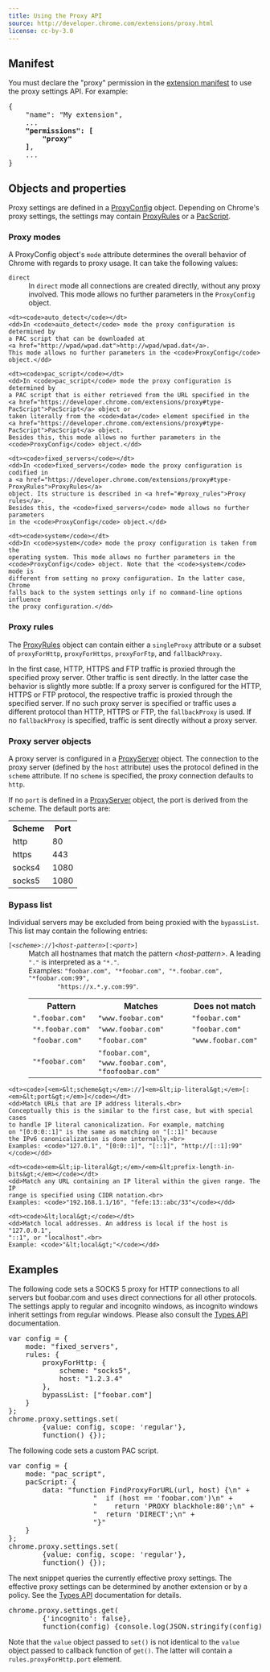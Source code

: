 ```yaml
---
title: Using the Proxy API
source: http://developer.chrome.com/extensions/proxy.html
license: cc-by-3.0
---
```



<h2 id="manifest">Manifest</h2>
<p>You must declare the "proxy" permission
in the <a href="manifest.html">extension manifest</a>
to use the proxy settings API.
For example:</p>
<pre data-filename="manifest.json">
{
	"name": "My extension",
	...
	<b>"permissions": [
		"proxy"
	]</b>,
	...
}
</pre>

<h2 id="description">Objects and properties</h2>

<p>
Proxy settings are defined in a
<a href="https://developer.chrome.com/extensions/proxy#type-ProxyConfig">ProxyConfig</a> object. Depending on
Chrome's proxy settings, the settings may contain
<a href="https://developer.chrome.com/extensions/proxy#type-ProxyRules">ProxyRules</a> or a
	<a href="https://developer.chrome.com/extensions/proxy#type-PacScript">PacScript</a>.
</p>

<h3 id="proxy_modes">Proxy modes</h3>

<p>
A ProxyConfig object's <code>mode</code> attribute determines the overall
behavior of Chrome with regards to proxy usage. It can take the following
values:
<dl>
	<dt><code>direct</code></dt>
	<dd>In <code>direct</code> mode all connections are created directly, without
	any proxy involved. This mode allows no further parameters in the
	<code>ProxyConfig</code> object.</dd>

	<dt><code>auto_detect</code></dt>
	<dd>In <code>auto_detect</code> mode the proxy configuration is determined by
	a PAC script that can be downloaded at
	<a href="http://wpad/wpad.dat">http://wpad/wpad.dat</a>.
	This mode allows no further parameters in the <code>ProxyConfig</code>
	object.</dd>

	<dt><code>pac_script</code></dt>
	<dd>In <code>pac_script</code> mode the proxy configuration is determined by
	a PAC script that is either retrieved from the URL specified in the
	<a href="https://developer.chrome.com/extensions/proxy#type-PacScript">PacScript</a> object or
	taken literally from the <code>data</code> element specified in the
	<a href="https://developer.chrome.com/extensions/proxy#type-PacScript">PacScript</a> object.
	Besides this, this mode allows no further parameters in the
	<code>ProxyConfig</code> object.</dd>

	<dt><code>fixed_servers</code></dt>
	<dd>In <code>fixed_servers</code> mode the proxy configuration is codified in
	a <a href="https://developer.chrome.com/extensions/proxy#type-ProxyRules">ProxyRules</a>
	object. Its structure is described in <a href="#proxy_rules">Proxy rules</a>.
	Besides this, the <code>fixed_servers</code> mode allows no further parameters
	in the <code>ProxyConfig</code> object.</dd>

	<dt><code>system</code></dt>
	<dd>In <code>system</code> mode the proxy configuration is taken from the
	operating system. This mode allows no further parameters in the
	<code>ProxyConfig</code> object. Note that the <code>system</code> mode is
	different from setting no proxy configuration. In the latter case, Chrome
	falls back to the system settings only if no command-line options influence
	the proxy configuration.</dd>
</dl>
</p>

<h3 id="proxy_rules">Proxy rules</h3>

<p>
The <a href="https://developer.chrome.com/extensions/proxy#type-ProxyRules">ProxyRules</a> object can contain
either a <code>singleProxy</code> attribute or a subset of
<code>proxyForHttp</code>, <code>proxyForHttps</code>, <code>proxyForFtp</code>,
and <code>fallbackProxy</code>.
</p>

<p>
In the first case, HTTP, HTTPS and FTP traffic is proxied through the specified
proxy server. Other traffic is sent directly. In the latter case the behavior is
slightly more subtle: If a proxy server is configured for the HTTP, HTTPS or FTP
protocol, the respective traffic is proxied through the specified server. If no
such proxy server is specified or traffic uses a different protocol than HTTP,
HTTPS or FTP, the <code>fallbackProxy</code> is used. If no
<code>fallbackProxy</code> is specified, traffic is sent directly without a
proxy server.
</p>

<h3 id="proxy_server_objects">Proxy server objects</h3>

<p>
A proxy server is configured in a
<a href="https://developer.chrome.com/extensions/proxy#type-ProxyServer">ProxyServer</a> object. The connection
to the proxy server (defined by the <code>host</code> attribute) uses the
protocol defined in the <code>scheme</code> attribute. If no <code>scheme</code>
is specified, the proxy connection defaults to <code>http</code>.
</p>

<p>
If no <code>port</code> is defined in a
<a href="https://developer.chrome.com/extensions/proxy#type-ProxyServer">ProxyServer</a> object, the port is
derived from the scheme. The default ports are:
<table>
	<tr><th>Scheme</th><th>Port</th></tr>
	<tr><td>http</td><td>80</td></tr>
	<tr><td>https</td><td>443</td></tr>
	<tr><td>socks4</td><td>1080</td></tr>
	<tr><td>socks5</td><td>1080</td></tr>
</table>
</p>

<h3 id="bypass_list">Bypass list</h3>

<p>
Individual servers may be excluded from being proxied with the
<code>bypassList</code>. This list may contain the following entries:
<dl>
	<dt><code>[<em>&lt;scheme&gt;</em>://]<em>&lt;host-pattern&gt;</em>[:<em>&lt;port&gt;</em>]</code></dt>
	<dd>Match all hostnames that match the pattern <em>&lt;host-pattern&gt;</em>.
	A leading <code>"."</code> is interpreted as a <code>"*."</code>.<br>
	Examples: <code>"foobar.com", "*foobar.com", "*.foobar.com", "*foobar.com:99",
		"https://x.*.y.com:99"</code>.<br>
	<table>
		<tr>
			<th>Pattern
			<th>Matches
			<th>Does not match
		<tr>
			<td><code>".foobar.com"</code>
			<td><code>"www.foobar.com"</code>
			<td><code>"foobar.com"</code>
		<tr>
			<td><code>"*.foobar.com"</code>
			<td><code>"www.foobar.com"</code>
			<td><code>"foobar.com"</code>
		<tr>
			<td><code>"foobar.com"</code>
			<td><code>"foobar.com"</code>
			<td><code>"www.foobar.com"</code>
		<tr>
			<td><code>"*foobar.com"</code>
			<td><code>"foobar.com"</code>, <code>"www.foobar.com"</code>,
					<code>"foofoobar.com"</code>
			<td>
	</table>
	</dd>

	<dt><code>[<em>&lt;scheme&gt;</em>://]<em>&lt;ip-literal&gt;</em>[:<em>&lt;port&gt;</em>]</code></dt>
	<dd>Match URLs that are IP address literals.<br>
	Conceptually this is the similar to the first case, but with special cases
	to handle IP literal canonicalization. For example, matching
	on "[0:0:0::1]" is the same as matching on "[::1]" because
	the IPv6 canonicalization is done internally.<br>
	Examples: <code>"127.0.1", "[0:0::1]", "[::1]", "http://[::1]:99"</code></dd>

	<dt><code><em>&lt;ip-literal&gt;</em>/<em>&lt;prefix-length-in-bits&gt;</em></code></dt>
	<dd>Match any URL containing an IP literal within the given range. The IP
	range is specified using CIDR notation.<br>
	Examples: <code>"192.168.1.1/16", "fefe:13::abc/33"</code></dd>

	<dt><code>&lt;local&gt;</code></dt>
	<dd>Match local addresses. An address is local if the host is "127.0.0.1",
	"::1", or "localhost".<br>
	Example: <code>"&lt;local&gt;"</code></dd>
</dl>


<h2 id="overview-examples">Examples</h2>

<p>
The following code sets a SOCKS 5 proxy for HTTP connections to all servers but
foobar.com and uses direct connections for all other protocols. The settings
apply to regular and incognito windows, as incognito windows inherit settings
from regular windows. Please also consult the <a
	href="https://developer.chrome.com/extensions/types">Types API</a> documentation.
</p>

<pre>
var config = {
	mode: "fixed_servers",
	rules: {
		proxyForHttp: {
			scheme: "socks5",
			host: "1.2.3.4"
		},
		bypassList: ["foobar.com"]
	}
};
chrome.proxy.settings.set(
		{value: config, scope: 'regular'},
		function() {});
</pre>

<p>
The following code sets a custom PAC script.
</p>

<pre>
var config = {
	mode: "pac_script",
	pacScript: {
		data: "function FindProxyForURL(url, host) {\n" +
					"  if (host == 'foobar.com')\n" +
					"    return 'PROXY blackhole:80';\n" +
					"  return 'DIRECT';\n" +
					"}"
	}
};
chrome.proxy.settings.set(
		{value: config, scope: 'regular'},
		function() {});
</pre>

<p>
The next snippet queries the currently effective proxy settings. The effective
proxy settings can be determined by another extension or by a policy. See the <a
	href="https://developer.chrome.com/extensions/types">Types API</a> documentation for details.
</p>

<pre>
chrome.proxy.settings.get(
		{'incognito': false},
		function(config) {console.log(JSON.stringify(config));});
</pre>

<p>
Note that the <code>value</code> object passed to <code>set()</code> is not
identical to the <code>value</code> object passed to callback function of
<code>get()</code>. The latter will contain a
<code>rules.proxyForHttp.port</code> element.
</p>
